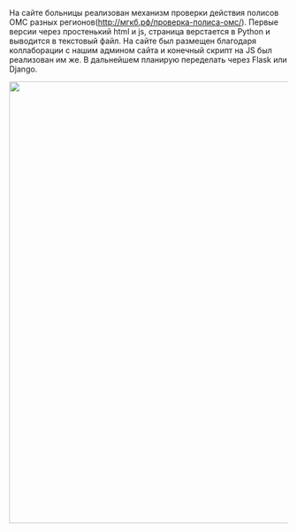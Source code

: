 На сайте больницы реализован механизм проверки действия полисов ОМС разных регионов(http://мгкб.рф/проверка-полиса-омс/). Первые версии через простенький html и js, страница верстается в Python и выводится в текстовый файл. На сайте был размещен благодаря коллаборации с нашим админом сайта и конечный скрипт на JS был реализован им же. В дальнейшем планирую переделать через Flask или Django.

<img src="https://github.com/LunarBirdMYT/gbuzmomgkb_lunar/blob/main/JS,%20HTML/for_site_mgkb/На%20сайте.png" width="800">
